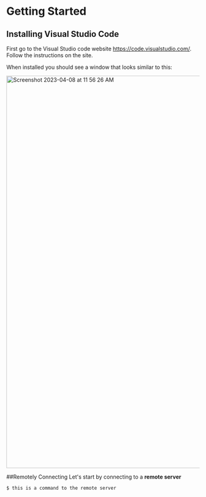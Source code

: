 # Getting Started
## Installing Visual Studio Code
First go to the Visual Studio code website https://code.visualstudio.com/. Follow the instructions on the site.

When installed you should see a window that looks similar to this:

<img width="1022" alt="Screenshot 2023-04-08 at 11 56 26 AM" src="https://user-images.githubusercontent.com/32113345/230738495-45cf2ad2-21c3-4a61-ad1f-55e9b9b5bbbc.png">

##Remotely Connecting
Let's start by connecting to a **remote server**

`$ this is a command to the remote server`

